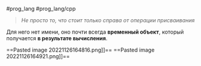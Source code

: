 #prog_lang #prog_lang/cpp 

> *Не просто то, что стоит только справа от операции присваивания*

Для него нет имени, оно почти всегда **временный объект**, который получается **в результате вычисления**.

==Pasted image 20221126164816.png]]==
==Pasted image 20221126164921.png]]==